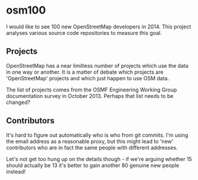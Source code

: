 # osm100

I would like to see 100 new OpenStreetMap developers in 2014. This project analyses various source code repositories to measure this goal.

## Projects

OpenStreetMap has a near limitless number of projects which use the data in one way or another. It is a matter of debate which projects are 'OpenStreetMap' projects and which just happen to use OSM data.

The list of projects comes from the OSMF Engineering Working Group documentation survey in October 2013. Perhaps that list needs to be changed?

## Contributors

It's hard to figure out automatically who is who from git commits. I'm using the email address as a reasonable proxy, but this might lead to 'new' contributors who are in fact the same people with different addresses.

Let's not get too hung up on the details though - if we're arguing whether 15 should actually be 13 it's better to gain another 80 genuine new people instead!
